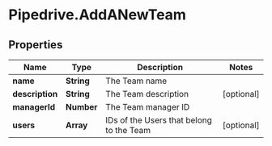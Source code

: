 # Pipedrive.AddANewTeam

## Properties

Name | Type | Description | Notes
------------ | ------------- | ------------- | -------------
**name** | **String** | The Team name | 
**description** | **String** | The Team description | [optional] 
**managerId** | **Number** | The Team manager ID | 
**users** | **Array** | IDs of the Users that belong to the Team | [optional] 


